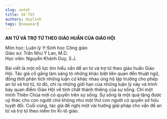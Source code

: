 ```yaml
---
slug: vetet
title: Về Tết
authors: duylinh
tags: [newyear]
---
```


**AN TỬ VÀ TRỢ TỬ THEO GIÁO HUẤN CỦA GIÁO
HỘI**

Môn học: Luân lý Y-Sinh học Công giáo  
Giáo sư: Trần Như Ý Lan, M.D.  
Học viên: Nguyễn Khánh Duy, S.J.

Bài viết là một nỗ lực
tìm hiểu vấn đề an tử và trợ tử theo giáo huấn Giáo Hội. Tác giả cố gắng làm
sáng tỏ những khác biệt liên quan đến thuật ngữ, đồng thời phân tích những luận
cứ khác nhau ủng hộ lập trường cho phép an tử và trợ tử, từ đó, chỉ ra những giới
hạn của những luận lý này và trình bày quan điểm Giáo Hội về tính chất thánh
thiêng của sự sống. Chỉ một mình Thiên Chúa mới có quyền trên sự sống. Sự sống
là một quà tặng được uỷ thác cho con người chứ không như một thứ con người có
quyền sở hữu tuyệt đối. Cuối cùng, tác giả đề nghị một vài hướng giải pháp cho
vấn đề an tử và trợ tử theo niềm tin Ki-tô giáo.
